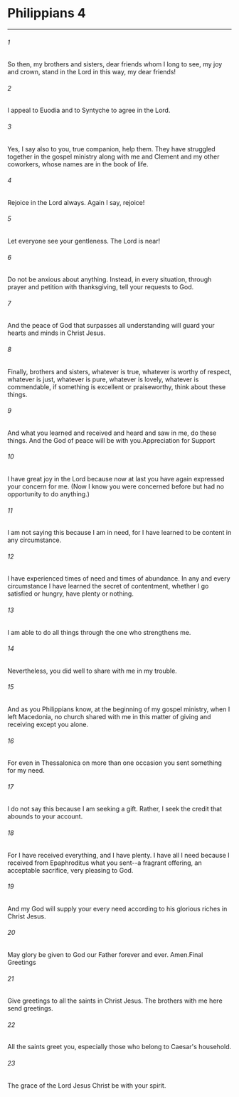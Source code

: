 # Philippians 4
***



###### 1 
So then, my brothers and sisters, dear friends whom I long to see, my joy and crown, stand in the Lord in this way, my dear friends! 

###### 2 
I appeal to Euodia and to Syntyche to agree in the Lord. 

###### 3 
Yes, I say also to you, true companion, help them. They have struggled together in the gospel ministry along with me and Clement and my other coworkers, whose names are in the book of life. 

###### 4 
Rejoice in the Lord always. Again I say, rejoice! 

###### 5 
Let everyone see your gentleness. The Lord is near! 

###### 6 
Do not be anxious about anything. Instead, in every situation, through prayer and petition with thanksgiving, tell your requests to God. 

###### 7 
And the peace of God that surpasses all understanding will guard your hearts and minds in Christ Jesus. 

###### 8 
Finally, brothers and sisters, whatever is true, whatever is worthy of respect, whatever is just, whatever is pure, whatever is lovely, whatever is commendable, if something is excellent or praiseworthy, think about these things. 

###### 9 
And what you learned and received and heard and saw in me, do these things. And the God of peace will be with you.Appreciation for Support 

###### 10 
I have great joy in the Lord because now at last you have again expressed your concern for me. (Now I know you were concerned before but had no opportunity to do anything.) 

###### 11 
I am not saying this because I am in need, for I have learned to be content in any circumstance. 

###### 12 
I have experienced times of need and times of abundance. In any and every circumstance I have learned the secret of contentment, whether I go satisfied or hungry, have plenty or nothing. 

###### 13 
I am able to do all things through the one who strengthens me. 

###### 14 
Nevertheless, you did well to share with me in my trouble. 

###### 15 
And as you Philippians know, at the beginning of my gospel ministry, when I left Macedonia, no church shared with me in this matter of giving and receiving except you alone. 

###### 16 
For even in Thessalonica on more than one occasion you sent something for my need. 

###### 17 
I do not say this because I am seeking a gift. Rather, I seek the credit that abounds to your account. 

###### 18 
For I have received everything, and I have plenty. I have all I need because I received from Epaphroditus what you sent--a fragrant offering, an acceptable sacrifice, very pleasing to God. 

###### 19 
And my God will supply your every need according to his glorious riches in Christ Jesus. 

###### 20 
May glory be given to God our Father forever and ever. Amen.Final Greetings 

###### 21 
Give greetings to all the saints in Christ Jesus. The brothers with me here send greetings. 

###### 22 
All the saints greet you, especially those who belong to Caesar's household. 

###### 23 
The grace of the Lord Jesus Christ be with your spirit.
